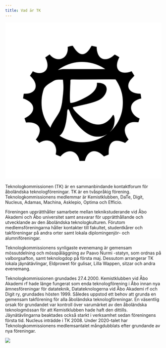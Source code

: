 ```yaml
---
title: Vad är TK
---
```

![TK logo](logo-musta.svg)

Teknologkommissionen (TK) är en sammanbindande kontaktforum för åboländska teknologföreningar. TK är en tvåspråkig förening. Teknologkommissionens medlemmar är Kemistklubben, DaTe, Digit, Nucleus, Adamas, Machina, Asklepio, Optima och Efficio.

Föreningen upprätthåller samarbete mellan teknikstuderande vid Åbo Akademi och Åbo universitet samt ansvarar för upprätthållande och utvecklande av den åboländska teknologkulturen. Förutom medlemsföreningarna håller kontakter till fakultet, studentkårer och takföreningar på andra orter samt lokala diplomingenjör- och alumniföreningar.

Teknologkommissionens synligaste evenemang är gemensam mössutdelning och mösspåläggning av Paavo Nurmi -statyn, som ordnas på valborgsafton, samt teknologdop på första maj. Dessutom arrangerar TK lokala jäynätävlingar, Eldprowet för gulisar, Lilla Wappen, sitzar och andra evenemang.

Teknologkommissionen grundades 27.4.2000. Kemistklubben vid Åbo Akademi rf hade länge fungerat som enda teknologförening i Åbo innan nya ämnesföreningar för datateknik, Datateknologerna vid Åbo Akademi rf och Digit ry, grundades hösten 1999. Således uppstod ett behov att grunda en gemensam takförening för alla åboländska teknologföreningar. En väsentlig orsak för grundandet var kontroll över varumärket av den åboländska teknologmössan för att Kemistklubben hade haft den dittills. Jäynätävlingarna beaktades också starkt i verksamhet sedan föreningens första tid. Nucleus inträdde i TK 2008. Under 2020-talet har Teknologkommissionens medlemsantalet mångdubblats efter grundande av nya föreningar.

![](https://tyteekkarit.kuvat.fi/kuvat/Teekkarikomissio+-+Teknologkommissionen/2024/Paavo+Nurmen+lakitus+-+Paavo+Nurmi+m%C3%B6ssp%C3%A5l%C3%A4ggning/msg5630379088-79557.jpg)
